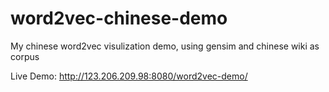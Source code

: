 # word2vec-chinese-demo
My chinese word2vec visulization demo, using gensim and chinese wiki as corpus

Live Demo: http://123.206.209.98:8080/word2vec-demo/
